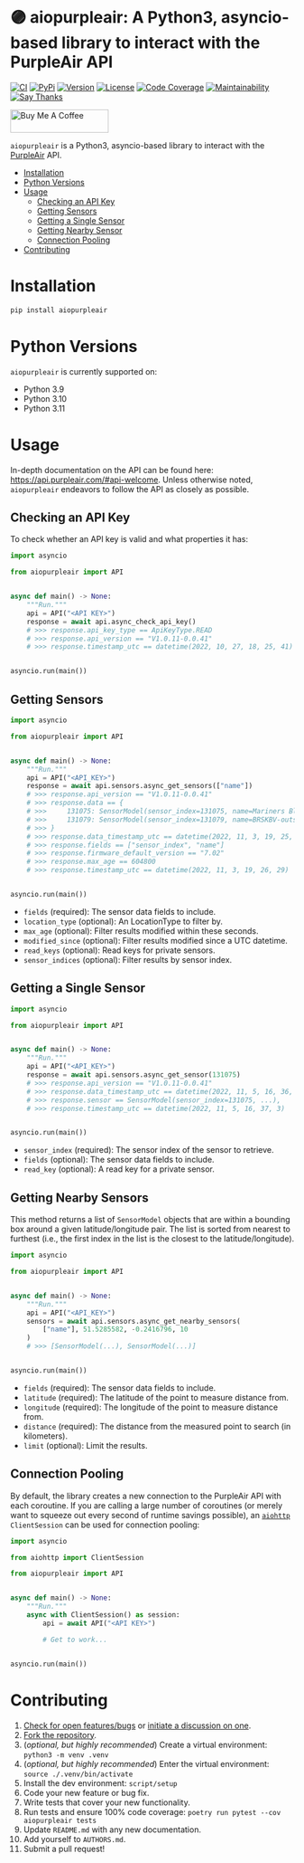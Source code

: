 # 🟣 aiopurpleair: A Python3, asyncio-based library to interact with the PurpleAir API

[![CI](https://github.com/bachya/aiopurpleair/workflows/CI/badge.svg)](https://github.com/bachya/aiopurpleair/actions)
[![PyPi](https://img.shields.io/pypi/v/aiopurpleair.svg)](https://pypi.python.org/pypi/aiopurpleair)
[![Version](https://img.shields.io/pypi/pyversions/aiopurpleair.svg)](https://pypi.python.org/pypi/aiopurpleair)
[![License](https://img.shields.io/pypi/l/aiopurpleair.svg)](https://github.com/bachya/aiopurpleair/blob/main/LICENSE)
[![Code Coverage](https://codecov.io/gh/bachya/aiopurpleair/branch/dev/graph/badge.svg)](https://codecov.io/gh/bachya/aiopurpleair)
[![Maintainability](https://api.codeclimate.com/v1/badges/40e0f45570a0eb9aab24/maintainability)](https://codeclimate.com/github/bachya/aiopurpleair/maintainability)
[![Say Thanks](https://img.shields.io/badge/SayThanks-!-1EAEDB.svg)](https://saythanks.io/to/bachya)

<a href="https://www.buymeacoffee.com/bachya1208P" target="_blank"><img src="https://cdn.buymeacoffee.com/buttons/default-orange.png" alt="Buy Me A Coffee" height="41" width="174"></a>

`aiopurpleair` is a Python3, asyncio-based library to interact with the
[PurpleAir](https://www2.purpleair.com/) API.

- [Installation](#installation)
- [Python Versions](#python-versions)
- [Usage](#usage)
  - [Checking an API Key](#checking-an-api-key)
  - [Getting Sensors](#getting-sensors)
  - [Getting a Single Sensor](#getting-a-single-sensor)
  - [Getting Nearby Sensor](#getting-nearby-sensors)
  - [Connection Pooling](#connection-pooling)
- [Contributing](#contributing)

# Installation

```bash
pip install aiopurpleair
```

# Python Versions

`aiopurpleair` is currently supported on:

- Python 3.9
- Python 3.10
- Python 3.11

# Usage

In-depth documentation on the API can be found here:
https://api.purpleair.com/#api-welcome. Unless otherwise noted, `aiopurpleair` endeavors
to follow the API as closely as possible.

## Checking an API Key

To check whether an API key is valid and what properties it has:

```python
import asyncio

from aiopurpleair import API


async def main() -> None:
    """Run."""
    api = API("<API KEY>")
    response = await api.async_check_api_key()
    # >>> response.api_key_type == ApiKeyType.READ
    # >>> response.api_version == "V1.0.11-0.0.41"
    # >>> response.timestamp_utc == datetime(2022, 10, 27, 18, 25, 41)


asyncio.run(main())
```

## Getting Sensors

```python
import asyncio

from aiopurpleair import API


async def main() -> None:
    """Run."""
    api = API("<API_KEY>")
    response = await api.sensors.async_get_sensors(["name"])
    # >>> response.api_version == "V1.0.11-0.0.41"
    # >>> response.data == {
    # >>>     131075: SensorModel(sensor_index=131075, name=Mariners Bluff),
    # >>>     131079: SensorModel(sensor_index=131079, name=BRSKBV-outside),
    # >>> }
    # >>> response.data_timestamp_utc == datetime(2022, 11, 3, 19, 25, 31)
    # >>> response.fields == ["sensor_index", "name"]
    # >>> response.firmware_default_version == "7.02"
    # >>> response.max_age == 604800
    # >>> response.timestamp_utc == datetime(2022, 11, 3, 19, 26, 29)


asyncio.run(main())
```

- `fields` (required): The sensor data fields to include.
- `location_type` (optional): An LocationType to filter by.
- `max_age` (optional): Filter results modified within these seconds.
- `modified_since` (optional): Filter results modified since a UTC datetime.
- `read_keys` (optional): Read keys for private sensors.
- `sensor_indices` (optional): Filter results by sensor index.

## Getting a Single Sensor

```python
import asyncio

from aiopurpleair import API


async def main() -> None:
    """Run."""
    api = API("<API_KEY>")
    response = await api.sensors.async_get_sensor(131075)
    # >>> response.api_version == "V1.0.11-0.0.41"
    # >>> response.data_timestamp_utc == datetime(2022, 11, 5, 16, 36, 21)
    # >>> response.sensor == SensorModel(sensor_index=131075, ...),
    # >>> response.timestamp_utc == datetime(2022, 11, 5, 16, 37, 3)


asyncio.run(main())
```

- `sensor_index` (required): The sensor index of the sensor to retrieve.
- `fields` (optional): The sensor data fields to include.
- `read_key` (optional): A read key for a private sensor.

## Getting Nearby Sensors

This method returns a list of `SensorModel` objects that are within a bounding box around
a given latitude/longitude pair. The list is sorted from nearest to furthest (i.e., the
first index in the list is the closest to the latitude/longitude).

```python
import asyncio

from aiopurpleair import API


async def main() -> None:
    """Run."""
    api = API("<API_KEY>")
    sensors = await api.sensors.async_get_nearby_sensors(
        ["name"], 51.5285582, -0.2416796, 10
    )
    # >>> [SensorModel(...), SensorModel(...)]


asyncio.run(main())
```

- `fields` (required): The sensor data fields to include.
- `latitude` (required): The latitude of the point to measure distance from.
- `longitude` (required): The longitude of the point to measure distance from.
- `distance` (required): The distance from the measured point to search (in kilometers).
- `limit` (optional): Limit the results.

## Connection Pooling

By default, the library creates a new connection to the PurpleAir API with each
coroutine. If you are calling a large number of coroutines (or merely want to squeeze
out every second of runtime savings possible), an
[`aiohttp`](https://github.com/aio-libs/aiohttp) `ClientSession` can be used for connection
pooling:

```python
import asyncio

from aiohttp import ClientSession

from aiopurpleair import API


async def main() -> None:
    """Run."""
    async with ClientSession() as session:
        api = await API("<API KEY>")

        # Get to work...


asyncio.run(main())
```

# Contributing

1. [Check for open features/bugs](https://github.com/bachya/aiopurpleair/issues)
   or [initiate a discussion on one](https://github.com/bachya/aiopurpleair/issues/new).
2. [Fork the repository](https://github.com/bachya/aiopurpleair/fork).
3. (_optional, but highly recommended_) Create a virtual environment: `python3 -m venv .venv`
4. (_optional, but highly recommended_) Enter the virtual environment: `source ./.venv/bin/activate`
5. Install the dev environment: `script/setup`
6. Code your new feature or bug fix.
7. Write tests that cover your new functionality.
8. Run tests and ensure 100% code coverage: `poetry run pytest --cov aiopurpleair tests`
9. Update `README.md` with any new documentation.
10. Add yourself to `AUTHORS.md`.
11. Submit a pull request!
